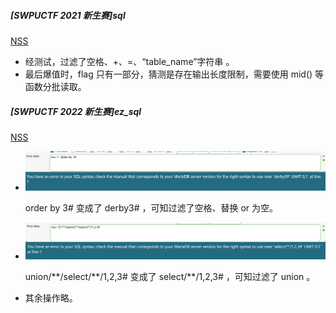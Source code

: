 ##### [SWPUCTF 2021 新生赛]sql

[NSS](https://www.ctfer.vip/problem/442)

- 经测试，过滤了空格、+、=、“table_name”字符串 。
- 最后爆值时，flag 只有一部分，猜测是存在输出长度限制，需要使用 mid() 等函数分批读取。

##### [SWPUCTF 2022 新生赛]ez_sql

[NSS](https://www.ctfer.vip/problem/2881)

- ![](picture/1.png)

  order by 3# 变成了 derby3# ，可知过滤了空格、替换 or 为空。

- ![](picture/2.png)

  union/\**/select/**/1,2,3# 变成了 select/\*\*/1,2,3# ，可知过滤了 union 。

- 其余操作略。